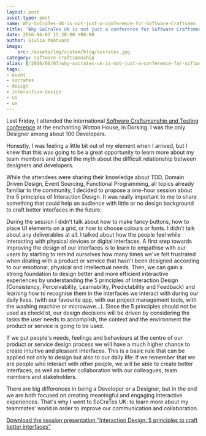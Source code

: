 ```yaml
---
layout: post
asset-type: post
name: Why-SoCraTes-UK-is-not-just-a-conference-for-Software-Craftsmen
title: 'Why SoCraTes UK is not just a conference for Software Craftsmen.'
date: 2016-06-07 15:20:00 +00:00
author: Giulia Mantuano
image:
    src: /assets/img/custom/blog/socrates.jpg
category: software-craftsmanship
alias: [/2016/06/07/why-socrates-uk-is-not-just-a-conference-for-software-craftsmen/]
tags:
- event
- socrates
- design
- interaction-design
- ui
- ux
---
```


Last Friday, I attended the international [Software Craftsmanship and Testing conference](http://socratesuk.org/index.html) at the enchanting Wotton House, in Dorking. I was the only Designer among about 100 Developers.

Honestly, I was feeling a little bit out of my element when I arrived, but I knew that this was going to be a great opportunity to learn more about my team members and dispel the myth about the difficult relationship between designers and developers.

While the attendees were sharing their knowledge about TDD, Domain Driven Design, Event Sourcing, Functional Programming, all topics already familiar to the community, I decided to propose a one-hour session about the 5 principles of Interaction Design.
It was really important to me to share something that could help an audience with little or no design background to craft better interfaces in the future.

During the session I didn’t talk about how to make fancy buttons, how to place UI elements on a grid, or how to choose colours or fonts. I didn’t talk about any deliverables at all. I talked about how the people feel while interacting with physical devices or digital interfaces.
A first step towards improving the design of our interfaces is to learn to empathise with our users by starting to remind ourselves how many times we've felt frustrated when dealing with a product or service that hasn't been designed according to our emotional, physical and intellectual needs.
Then, we can gain a strong foundation to design better and more efficient interactive experiences by understanding the 5 principles of Interaction Design (Consistency, Perceivability, Learnability, Predictability and Feedback) and learning how to recognise them in the interfaces we interact with during our daily lives. (with our favourite app, with our project management tools, with the washing machine or microwave...).
Since the 5 principles should not be used as checklist, our design decisions will be driven by considering the tasks the user needs to accomplish, the context and the environment the product or service is going to be used.

If we put people's needs, feelings and behaviours at the centre of our product or service design process we will have a much higher chance to create intuitive and pleasant interfaces.
This is a basic rule that can be applied not only to design but also to our daily life: if we remember that we are people who interact with other people, we will be able to create better interfaces, as well as better collaboration with our colleagues, team members and stakeholders.

There are big differences in being a Developer or a Designer, but in the end we are both focused on creating meaningful and engaging interactive experiences. That's why I went to SoCraTes UK: to learn more about my teammates' world in order to improve our communication and collaboration.

[Download the session presentation “Interaction Design: 5 principles to craft better interfaces”](/assets/pdf/custom/blog/interactionDesign.pdf)
